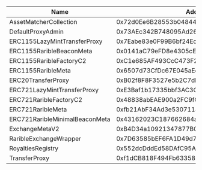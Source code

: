  Name | Address | Url 
 --- | --- | ---
 AssetMatcherCollection | 0x72d0Ee6B28553b048442a9c8DAD6eA33806e9357 | https://alfajores.celoscan.io/address/0x72d0Ee6B28553b048442a9c8DAD6eA33806e9357 
 DefaultProxyAdmin | 0x73AEc342B748095Ad26b6B90038944a742a6151E | https://alfajores.celoscan.io/address/0x73AEc342B748095Ad26b6B90038944a742a6151E 
 ERC1155LazyMintTransferProxy | 0x7Eabe83e0F99B6bf24Ec3F50994B972DC38D11dF | https://alfajores.celoscan.io/address/0x7Eabe83e0F99B6bf24Ec3F50994B972DC38D11dF 
 ERC1155RaribleBeaconMeta | 0x0141aC79eFD8e4305cE7785B4483C54d5E968995 | https://alfajores.celoscan.io/address/0x0141aC79eFD8e4305cE7785B4483C54d5E968995 
 ERC1155RaribleFactoryC2 | 0xC1e685AF493CcC473F22664151947CDA56Fae0A1 | https://alfajores.celoscan.io/address/0xC1e685AF493CcC473F22664151947CDA56Fae0A1 
 ERC1155RaribleMeta | 0x6507d73CfDc67E045aEe8d449Ed4DEc530319bEe | https://alfajores.celoscan.io/address/0x6507d73CfDc67E045aEe8d449Ed4DEc530319bEe 
 ERC20TransferProxy | 0xB02f8F8F3527e5b2C7dB72B7eE1Af244fA8B3BAE | https://alfajores.celoscan.io/address/0xB02f8F8F3527e5b2C7dB72B7eE1Af244fA8B3BAE 
 ERC721LazyMintTransferProxy | 0xE3Baf1b17335bbf3AC3C2cFCe95eC1bfC463d0c8 | https://alfajores.celoscan.io/address/0xE3Baf1b17335bbf3AC3C2cFCe95eC1bfC463d0c8 
 ERC721RaribleFactoryC2 | 0x48838abEAE900a2FC9fC4eC95a47F29a6c1B7647 | https://alfajores.celoscan.io/address/0x48838abEAE900a2FC9fC4eC95a47F29a6c1B7647 
 ERC721RaribleMeta | 0xfb21AbF34Ad3e53071187663D54C05f19AD6e46b | https://alfajores.celoscan.io/address/0xfb21AbF34Ad3e53071187663D54C05f19AD6e46b 
 ERC721RaribleMinimalBeaconMeta | 0x43162023C187662684abAF0b211dCCB96fa4eD8a | https://alfajores.celoscan.io/address/0x43162023C187662684abAF0b211dCCB96fa4eD8a 
 ExchangeMetaV2 | 0xB4D34a10921347877B0AA7A9DB347871b20b19F5 | https://alfajores.celoscan.io/address/0xB4D34a10921347877B0AA7A9DB347871b20b19F5 
 RaribleExchangeWrapper | 0x7D63585bEF6FA1D49d70558FF0616C99480FFA0F | https://alfajores.celoscan.io/address/0x7D63585bEF6FA1D49d70558FF0616C99480FFA0F 
 RoyaltiesRegistry | 0x552dcDddEd58DAfC95AB1231A9a46E15c34E211A | https://alfajores.celoscan.io/address/0x552dcDddEd58DAfC95AB1231A9a46E15c34E211A 
 TransferProxy | 0xf1dCB818F494Fb63358510b6d05Cc50096B8F06c | https://alfajores.celoscan.io/address/0xf1dCB818F494Fb63358510b6d05Cc50096B8F06c 

